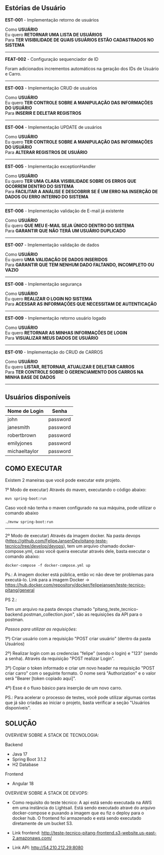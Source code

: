 ## Estórias de Usuário

**EST-001** - Implementação retorno de usuários

Como **USUÁRIO**\
Eu quero **RETORNAR UMA LISTA DE USUÁRIOS** \
Para **TER VISIBILIDADE DE QUAIS USUÁRIOS ESTÃO CADASTRADOS NO SISTEMA**

---

**FEAT-002** - Configuração sequenciador de ID

Foram adicionados incrementos automáticos na geração dos IDs
de Usuário e Carro.

---

**EST-003** - Implementação CRUD de usuários

Como **USUÁRIO**\
Eu quero **TER CONTROLE SOBRE A MANIPULAÇÃO DAS INFORMAÇÕES DO USUÁRIO** \
Para **INSERIR E DELETAR REGISTROS**

---

**EST-004** - Implementação UPDATE de usuários

Como **USUÁRIO**\
Eu quero **TER CONTROLE SOBRE A MANIPULAÇÃO DAS INFORMAÇÕES DO USUÁRIO** \
Para **ALTERAR REGISTROS DE USUÁRIO**

---

**EST-005** - Implementação exceptionHandler

Como **USUÁRIO**\
Eu quero **TER UMA CLARA VISIBILIDADE SOBRE OS ERROS QUE OCORREM DENTRO DO SISTEMA** \
Para **FACILITAR A ANÁLISE E DESCOBRIR SE É UM ERRO NA INSERÇÃO DE DADOS OU ERRO INTERNO DO SISTEMA**

---

**EST-006** - Implementação validação de E-mail já existente

Como **USUÁRIO**\
Eu quero **QUE MEU E-MAIL SEJA ÚNICO DENTRO DO SISTEMA** \
Para **GARANTIR QUE NÃO TERÁ UM USUÁRIO DUPLICADO**

---

**EST-007** - Implementação validação de dados

Como **USUÁRIO**\
Eu quero **UMA VALIDAÇÃO DE DADOS INSERIDOS** \
Para **GARANTIR QUE TEM NENHUM DADO FALTANDO, INCOMPLETO OU VAZIO**

---

**EST-008** - Implementação segurança

Como **USUÁRIO**\
Eu quero **REALIZAR O LOGIN NO SISTEMA** \
Para **ACESSAR AS INFORMAÇÕES QUE NECESSITAM DE AUTENTICAÇÃO**

---

**EST-009** - Implementação retorno usuário logado

Como **USUÁRIO**\
Eu quero **RETORNAR AS MINHAS INFORMAÇÕES DE LOGIN** \
Para **VISUALIZAR MEUS DADOS DE USUÁRIO**

---

**EST-010** - Implementação do CRUD de CARROS

Como **USUÁRIO**\
Eu quero **LISTAR, RETORNAR, ATUALIZAR E DELETAR CARROS** \
Para **TER CONTROLE SOBRE O GERENCIAMENTO DOS CARROS NA MINHA BASE DE DADOS**

---

## Usuários disponíveis

| Nome de Login | Senha    |
|---------------|----------|
| john         | password |
| janesmith         | password |
| robertbrown         | password |
| emilyjones         | password |
| michaeltaylor         | password |

## COMO EXECUTAR

Existem 2 maneiras que você pode executar este projeto.

1º Modo de executar) Através do maven, executando o código abaixo:
```
mvn spring-boot:run
```

Caso você não tenha o maven configurado na sua máquina, pode utilizar o comando abaixo

```
./mvnw spring-boot:run
```

---

2º Modo de executar) Através da imagem docker. Na pasta devops (https://github.com/FelipeJansenDev/pitang-teste-tecnico/tree/develop/devops),
tem um arquivo chamado docker-compose.yml, caso você queira executar através dele, basta executar o comando abaixo:
```
docker-compose -f docker-compose.yml up
```
Ps.: A imagem docker está pública, então vc não deve ter problemas para executá-lo. Link para a imagem Docker -> https://hub.docker.com/repository/docker/felipejansen/teste-tecnico-pitang/general

PS 2.:

Tem um arquivo na pasta devops chamado "pitang_teste_tecnico-backend.postman_collection.json", são as requisições da API
para o postman.

*Passos para utilizar as requisições*:

1º) Criar usuário com a requisição "POST criar usuário" (dentro da pasta Usuários)

2º) Realizar login com as credencias "felipe" (sendo o login) e "123" (sendo a senha). Através da requisição "POST realizar Login".

3º) Copiar o token informado e criar um novo header na requisição "POST criar carro" com o seguinte formato. O nome será "Authorization"
e o valor será "Bearer [token copiado aqui]".

4º) Esse é o fluxo básico para inserção de um novo carro.

PS.: Para acelerar o processo de testes, você pode utilizar algumas contas que já são criadas ao iniciar o projeto, basta verificar
a seção "Usuários disponíveis".

## SOLUÇÃO

OVERVIEW SOBRE A STACK DE TECNOLOGIA:

Backend
- Java 17
- Spring Boot 3.1.2
- H2 Database

Frontend
- Angular 18

OVERVIEW SOBRE A STACK DE DEVOPS:

- Como requisito do teste técnico: A api está sendo executada na AWS em uma instância do Lightsail.
  Está sendo executado atravé do arquivo docker-compose e puxando a imagem que eu fiz o deploy
  para o docker hub. O frontend foi armazenado e está sendo executado diretamente de um bucket S3.


- Link frontend: http://teste-tecnico-pitang-frontend.s3-website.us-east-2.amazonaws.com/
- Link API: http://54.210.212.29:8080